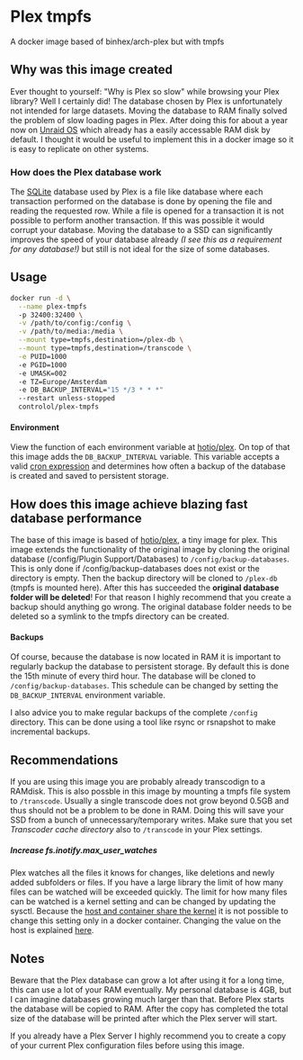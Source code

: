 # Plex tmpfs
A docker image based of binhex/arch-plex but with tmpfs

## Why was this image created
Ever thought to yourself: "Why is Plex so slow" while browsing your Plex library? Well I certainly did! The database chosen by Plex is unfortunately not intended for large datasets. Moving the database to RAM finally solved the problem of slow loading pages in Plex. After doing this for about a year now on [Unraid OS](https://unraid.net/product) which already has a easily accessable RAM disk by default. I thought it would be useful to implement this in a docker image so it is easy to replicate on other systems.

### How does the Plex database work
The [SQLite](https://www.sqlite.org/index.html) database used by Plex is a file like database where each transaction performed on the database is done by opening the file and reading the requested row. While a file is opened for a transaction it is not possible to perform another transaction. If this was possible it would corrupt your database. Moving the database to a SSD can significantly improves the speed of your database already *(I see this as a requirement for any database!)* but still is not ideal for the size of some databases.

## Usage
```sh
docker run -d \
  --name plex-tmpfs
  -p 32400:32400 \
  -v /path/to/config:/config \
  -v /path/to/media:/media \
  --mount type=tmpfs,destination=/plex-db \
  --mount type=tmpfs,destination=/transcode \
  -e PUID=1000
  -e PGID=1000
  -e UMASK=002
  -e TZ=Europe/Amsterdam
  -e DB_BACKUP_INTERVAL="15 */3 * * *"
  --restart unless-stopped
  controlol/plex-tmpfs
```

#### Environment
View the function of each environment variable at [hotio/plex](https://hotio.dev/containers/plex/). On top of that this image adds the `DB_BACKUP_INTERVAL` variable. This variable accepts a valid [cron expression](https://en.wikipedia.org/wiki/Cron) and determines how often a backup of the database is created and saved to persistent storage.

## How does this image achieve blazing fast database performance
The base of this image is based of [hotio/plex](https://hotio.dev/containers/plex/), a tiny image for plex. This image extends the functionality of the original image by cloning the original database (/config/Plugin Support/Databases) to `/config/backup-databases`. This is only done if /config/backup-databases does not exist or the directory is empty. Then the backup directory will be cloned to `/plex-db` (tmpfs is mounted here). After this has succeeded the **original database folder will be deleted**! For that reason I highly recommend that you create a backup should anything go wrong. The original database folder needs to be deleted so a symlink to the tmpfs directory can be created.

#### Backups
Of course, because the database is now located in RAM it is important to regularly backup the database to persistent storage. By default this is done the 15th minute of every third hour. The database will be cloned to `/config/backup-databases`. This schedule can be changed by setting the `DB_BACKUP_INTERVAL` environment variable.

I also advice you to make regular backups of the complete `/config` directory. This can be done using a tool like rsync or rsnapshot to make incremental backups.

## Recommendations
If you are using this image you are probably already transcodign to a RAMdisk. This is also possble in this image by mounting a tmpfs file system to `/transcode`. Usually a single transcode does not grow beyond 0.5GB and thus should not be a problem to be done in RAM. Doing this will save your SSD from a bunch of unnecessary/temporary writes. Make sure that you set *Transcoder cache directory* also to `/transcode` in your Plex settings.

##### Increase fs.inotify.max_user_watches
Plex watches all the files it knows for changes, like deletions and newly added subfolders or files. If you have a large library the limit of how many files can be watched will be exceeded quickly. The limit for how many files can be watched is a kernel setting and can be changed by updating the sysctl. Because the [host and container share the kernel](https://github.com/controlol/plex-tmpfs/issues/3) it is not possible to change this setting only in a docker container. Changing the value on the host is explained [here](https://gist.github.com/ntamvl/7c41acee650d376863fd940b99da836f).

## Notes
Beware that the Plex database can grow a lot after using it for a long time, this can use a lot of your RAM eventually. My personal database is 4GB, but I can imagine databases growing much larger than that. Before Plex starts the database will be copied to RAM. After the copy has completed the total size of the database will be printed after which the Plex server will start.

If you already have a Plex Server I highly recommend you to create a copy of your current Plex configuration files before using this image.
